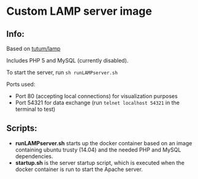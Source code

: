 Custom LAMP server image
========================

Info:
------------------------

Based on [tutum/lamp](https://hub.docker.com/r/tutum/lamp/)

Includes PHP 5 and MySQL (currently disabled).

To start the server, run `sh runLAMPserver.sh`

Ports used:
* Port 80 (accepting local connections) for visualization purposes
* Port 54321 for data exchange (run `telnet localhost 54321` in the terminal to test)


Scripts:
------------------------

* <b>runLAMPserver.sh</b> starts up the docker container based on an image containing ubuntu trusty (14.04) and the needed PHP and MySQL dependencies.
* <b>startup.sh</b> is the server startup script, which is executed when the docker container is run to start the Apache server.
